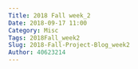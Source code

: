 ```yaml
---
Title: 2018 Fall week_2
Date: 2018-09-17 11:00
Category: Misc
Tags: 2018Fall_week2
Slug: 2018-Fall-Project-Blog_week2
Author: 40623214
---
```




<!-- PELICAN_END_SUMMARY -->



